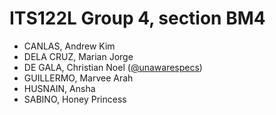 # ITS122L Group 4, section BM4

- CANLAS, Andrew Kim
- DELA CRUZ, Marian Jorge 
- DE GALA, Christian Noel ([@unawarespecs](https://github.com/unawarespecs))
- GUILLERMO, Marvee Arah
- HUSNAIN, Ansha
- SABINO, Honey Princess
